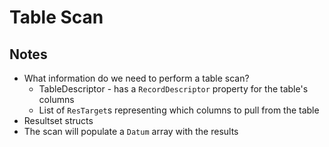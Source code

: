 # Table Scan



## Notes

- What information do we need to perform a table scan?
    - TableDescriptor - has a `RecordDescriptor` property for the table's columns
    - List of `ResTarget`s representing which columns to pull from the table
- Resultset structs
- The scan will populate a `Datum` array with the results

